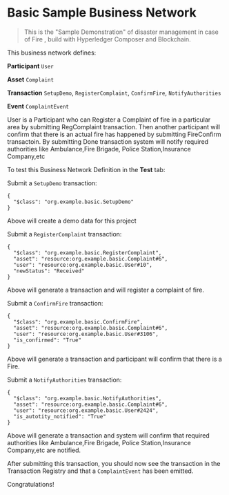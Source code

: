 # Basic Sample Business Network

> This is the "Sample Demonstration" of disaster management in case of Fire , build with Hyperledger Composer and Blockchain.

This business network defines:

**Participant**
`User`

**Asset**
`Complaint`

**Transaction**
`SetupDemo`,
`RegisterComplaint`,
`ConfirmFire`,
`NotifyAuthorities`

**Event**
`ComplaintEvent`

User is a Participant who can Register a Complaint of fire in a particular area by submitting RegComplaint transaction. Then another participant will confirm that there is an actual fire has happened by submitting FireConfirm transactoin. By submitting Done transaction system will notify required authorities like Ambulance,Fire Brigade, Police Station,Insurance Company,etc

To test this Business Network Definition in the **Test** tab:

Submit a `SetupDemo` transaction:

```
{
  "$class": "org.example.basic.SetupDemo"
}
```
Above will create a demo data for this project

Submit a `RegisterComplaint` transaction:

```
{
  "$class": "org.example.basic.RegisterComplaint",
  "asset": "resource:org.example.basic.Complaint#6",
  "user": "resource:org.example.basic.User#10",
  "newStatus": "Received"
}
```
Above will generate a transaction and will register a complaint of fire.

Submit a `ConfirmFire` transaction:

```
{
  "$class": "org.example.basic.ConfirmFire",
  "asset": "resource:org.example.basic.Complaint#6",
  "user": "resource:org.example.basic.User#3106",
  "is_confirmed": "True"
}
```
Above will generate a transaction and participant will confirm that there is a Fire.

Submit a `NotifyAuthorities` transaction:

```
{
  "$class": "org.example.basic.NotifyAuthorities",
  "asset": "resource:org.example.basic.Complaint#6",
  "user": "resource:org.example.basic.User#2424",
  "is_autotity_notified": "True"
}
```
Above will generate a transaction and system will confirm that required authorities like Ambulance,Fire Brigade, Police Station,Insurance Company,etc are notified.


After submitting this transaction, you should now see the transaction in the Transaction Registry and that a `ComplaintEvent` has been emitted.

Congratulations!
